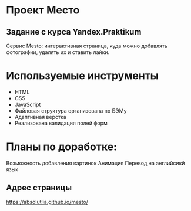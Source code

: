 # Проект Место 
## Задание с курса Yandex.Praktikum

Cервис Mesto: интерактивная страница, куда можно добавлять фотографии, удалять их и ставить лайки.

# Используемые инструменты
* HTML
* CSS
* JavaScript
* Файловая структура организована по БЭМу
* Адаптивная верстка
* Реализована валидация полей форм


# Планы по доработке:
Возможность добавления картинок
Анимация
Перевод на английсикй язык

 ## Адрес страницы
 https://absolutlia.github.io/mesto/